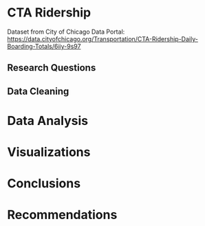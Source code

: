 # CTA Ridership

Dataset from City of Chicago Data Portal: https://data.cityofchicago.org/Transportation/CTA-Ridership-Daily-Boarding-Totals/6iiy-9s97 

## Research Questions

## Data Cleaning 

# Data Analysis 

# Visualizations 

# Conclusions 

# Recommendations
